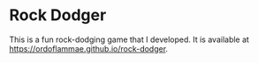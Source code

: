# Rock Dodger

This is a fun rock-dodging game that I developed. It is available at https://ordoflammae.github.io/rock-dodger.
